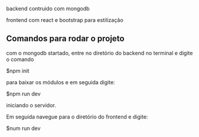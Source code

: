 backend contruido com mongodb

frontend com react e bootstrap para estilização

## Comandos para rodar o projeto

com o mongodb startado, entre no diretório do backend no terminal e digite o comando

$npm init

para baixar os módulos e em seguida digite:

$npm run dev

iniciando o servidor.


Em seguida navegue para o diretório do frontend e digite:

$num run dev